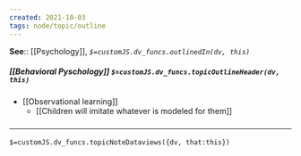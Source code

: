 ```yaml
---
created: 2021-10-03
tags: node/topic/outline
---
```


**See**:: [[Psychology]],
*`$=customJS.dv_funcs.outlinedIn(dv, this)`*

##### [[Behavioral Pyschology]] `$=customJS.dv_funcs.topicOutlineHeader(dv, this)`

- [[Observational learning]]
	- [[Children will imitate whatever is modeled for them]]

### <hr class="dataviews"/>

`$=customJS.dv_funcs.topicNoteDataviews({dv, that:this})`

